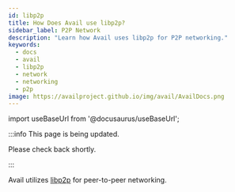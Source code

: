```yaml
---
id: libp2p
title: How Does Avail use libp2p?
sidebar_label: P2P Network
description: "Learn how Avail uses libp2p for P2P networking."
keywords:
  - docs
  - avail
  - libp2p
  - network
  - networking
  - p2p
image: https://availproject.github.io/img/avail/AvailDocs.png
---
```

import useBaseUrl from '@docusaurus/useBaseUrl';

:::info This page is being updated.

Please check back shortly.

:::

Avail utilizes [<ins>libp2p</ins>](https://docs.libp2p.io/) for peer-to-peer networking.
